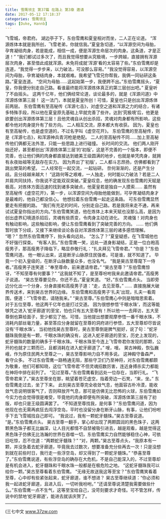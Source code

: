 ```yaml
---
title: 雪鹰领主 第37篇 在路上 第3章 邀请
date: 2017-05-12 17:18:37
categories: 雪鹰领主
tags: [Duke, Hannb]
---
```


飞雪城，帝君府。
湖边亭子下，东伯雪鹰和夏皇相对而坐，二人正在论道。
“浑源炼体本就是我所创，飞雪老弟，你就信我。”夏皇急切道，“以浑源空间为母胎，孕育凝结肉身，若是能成，相信一成，便是浑源生命层次的肉身。这条道，才是正道！”
“我们都试过多次了，而且我觉得想要从究极境，一步跨越，直接拥有浑源层次肉身，甚至借此成就浑源。未免将成就‘浑源’看的太容易了些。”东伯雪鹰却是连道，“我觉得一步步来，以力破法，可没那么容易。”
“我没觉得容易，以浑源空间为母胎，孕育凝结肉身，本就艰难。我希望飞雪兄你帮我，我俩一同钻研这条路。”夏皇连道。
“空间为母胎……这起始第一步，我便跨不出。”东伯雪鹰摇头，“夏皇，你我便分别走自己路。看谁最终能将浑源炼体真正的第三层创出吧。”
夏皇听了不由摇头。
这两千亿年，他们俩经常论道，谈论最多的，就是《浑源问道》中浑源炼体第三层！
这一法门，本就是夏皇所创！可惜，夏皇也只是创出浑源炼体前两层。
东伯雪鹰有至高秘传《浑源七击》，对虚空之道和浑源之力的结合，有诸多特殊手段，所以他在夏皇原先基础上早就完善了些许。达到‘究极境’后，他更是欲要创出浑源炼体第三层！且他灵魂自从创出杀招，灵魂对肉身都有所影响，这些都令他对肉身提升有了些方向。
二人相互交流，原本都大有收获。
因为，夏皇也有至高秘传，也是虚空道的，不过名字叫《虚空花开》。
东伯雪鹰的至高秘传，则是《浑源七击》，和浑源神兵青河枪是绝配。
二人的至高秘传不同……加上至高秘传他们俩都无法外泄，只能一些思路上进行碰撞。
长时间的交流。
他们两人刚开始还好，甚至都创出‘浑源炼体第三层’的‘初版’，这是不完善的一个版本，即便不完善，也让他们俩的肉身都直接达到媲美王级圆满的地步，也就是单凭肉身，就拥有永夜始祖等无敌存在实力。
因为弄出了‘初版’，二人都斗志昂扬，仿佛都看到了跳出樊笼的希望。
二人经常在一起交流，一起钻研。
奈何渐渐的，还是产生分歧。且分歧越来越大！
“这路何等之艰难，一人独走，何时能以力破法？若是二人并肩共同扶持，你我说不定能双双突破。”夏皇叹息，他的确发现东伯雪鹰的天赋是极高，对炼体方面迅速的找到诸多突破点，他夏皇若是独自一人摸索……
虽然有至高秘传《虚空花开》，第一步，以浑源空间为母胎他能做到，可孕育凝结肉身才是最难的，他自己都没信心。
他想拉着东伯雪鹰一起走这条路。
可东伯雪鹰显然要走有把握的路。
“我们有充足的时间，分别走自己路。若是我将来走不通，再来试试夏皇你指出的方向。”东伯雪鹰笑道，他在炼体上本来天赋也没那么高，是因为创出虚界幻境道杀招后，灵魂有些质变，令肉身主动在进化。
灵魂强！对肉身也有触动影响，这些触动影响，便让东伯雪鹰看到了突破完善的方向。
……
他们俩暂时放下分歧，又接下来继续谈论各自对浑源炼体第三层的诸多感悟理解。
“嗯？”
忽然东伯雪鹰停下，抬头看向远处。
“怎么了？”夏皇疑惑，在飞雪城他也不好强行探查。
“有客人到。”东伯雪鹰一笑，远处一道身影凝结，正是一位白袍高瘦男子，那高瘦男子降临下，略显恭敬行礼：“扎夫拜见飞雪帝君。”
“你是？”东伯雪鹰问道。
他一眼认出来，这是断牙山脉原住民强者。可是谁，就不知道了。
毕竟一个初入皇级的，在断牙山脉数量众多，也没名气。
“我是昊古至尊麾下一侍者。”高瘦男子连笑道：“奉至尊命，前来邀请帝君。”
“昊古至尊？”东伯雪鹰惊讶，“不知至尊有何要事？”
“这我就不知了，是至尊吩咐我来此邀请帝君。”高瘦男子说道。
“昊古至尊要见你，你还不去。”夏皇笑道。
“好。”东伯雪鹰点头。
当即旁边分化出一个分身，分身直接和高瘦男子道：“走，去见至尊。”
……
直接施展大破界传送术，来到昊古世界的边缘。
东伯雪鹰和高瘦男子‘扎夫’出现，扎夫一看周围，便道：“飞雪帝君，请随我来。”
“昊古至尊。”东伯雪鹰心中则是暗暗思索着。
对于五位至尊，他这两千亿年也是打过交道。
因为很想参悟‘千眼水珠’，而这等能够凭之进入‘蛇牙廊道’的至宝，怕也只有五大至尊有！所以他一一去拜访，五大至尊倒也算给面子，至少都见了他。可惜，当他提出想要观摩参悟一番千眼水珠，不消耗内部丝毫力量，甚至答应分身就留在至尊的洞府进行参悟，五大至尊却尽皆说没有‘千眼水珠’。
当初他找昊古至尊时，昊古至尊倒是脾气挺好，说了句：“蛇牙髓珠我倒是有一颗，千眼水珠的确没有，这进入蛇牙廊道的至宝，历史上发现的，蛇牙髓珠的数量的确多于千眼水珠。千眼水珠至今连上飞雪帝君你发现的那颗，公开的也就才三颗而已，且都消耗在进入蛇牙廊道了。”
嗖，嗖。
昊古神殿，恢弘巍峨，作为原住民两大至尊之一，昊古至尊影响力自不用多说。
这神殿守备森严，看守众多。
不过东伯雪鹰一路畅通无阻，那些守卫们乃至神将，对东伯雪鹰都颇为敬重，他们可都知晓，这位‘飞雪帝君’不但灵魂招数厉害，连近身搏杀实力都能在神将中排在前列了。
“见过至尊。”东伯雪鹰看到远处一位存在，当即行礼。
“飞雪帝君来了。”昊古至尊坐在那，眺望着苍茫虚空，指着旁边一石凳，“来，坐。”
东伯雪鹰走过去，坐了下来。
此刻昊古至尊完全收敛气息，他面容古朴冷漠，能收敛气息说明很客气了，否则释放开气息，那可是仿佛无比恐怖的火球，东伯雪鹰如今实力也会觉得很是难受，毕竟他的肉身即便有所突破，浑源炼体第三层有了初版，却也只是王级圆满罢了。
“不知道至尊找我，是何事？”东伯雪鹰问道，因为他现在也无需再疯狂去闯浮空岛，平时也没留分身在断牙山脉，有事，让他们吩咐手下去飞雪城找自己即可。
“我说过，我有一颗蛇牙髓珠。”昊古至尊说道。
“是。”东伯雪鹰点头。
昊古至尊一翻手，掌心却出现了两颗圆润的黑色珠子，这两颗黑色珠子都无比幽深，让人目光都情不自禁被吸引进去，越是观看，越是觉得这黑色珠子仿佛无比浩瀚的世界在吞噬一切，东伯雪鹰实力自然能够稳住心神，可依旧吃惊，忍不住道：“两颗蛇牙髓珠？”
“对，两颗。”昊古至尊点头，“我原本有一颗，并没急着去蛇牙廊道，毕竟我去过数次，想要准备充分些再去一次！只是没想到就在前些时日，我行走一些浮空岛，却又得到了一颗蛇牙髓珠。”
“恭喜至尊了。”东伯雪鹰说道，有些浮空岛的确存在大危机，不是自己能深入的，不过至尊却是有机会进入，蛇牙髓珠和千眼水珠一般都是在极危险之地。
“这蛇牙髓珠我可以给你一颗。”昊古至尊看着东伯雪鹰。
“无缘无故送我这等至宝？”东伯雪鹰笑看着至尊，心中却有些紧张起来，蛇牙廊道，谁不想进？
昊古至尊继续道：“你必须和我一起进蛇牙廊道，且进入后，一切听我吩咐。”
“还请至尊说清楚我需要做些什么。”东伯雪鹰一点不生气，这等至宝给自己，没苛刻要求才奇怪。可不管怎样，传说中的禁地‘蛇牙廊道’，能进去就该庆贺了。
******
(三七中文 www.37zw.com